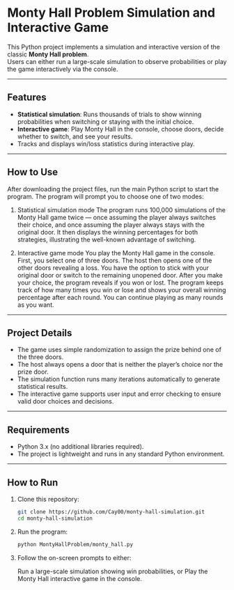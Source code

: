 # Monty Hall Problem Simulation and Interactive Game

This Python project implements a simulation and interactive version of the classic **Monty Hall problem**.  
Users can either run a large-scale simulation to observe probabilities or play the game interactively via the console.

---

## Features

- **Statistical simulation**: Runs thousands of trials to show winning probabilities when switching or staying with the initial choice.  
- **Interactive game**: Play Monty Hall in the console, choose doors, decide whether to switch, and see your results.  
- Tracks and displays win/loss statistics during interactive play.

---

## How to Use
After downloading the project files, run the main Python script to start the program. The program will prompt you to choose one of two modes:

1. Statistical simulation mode
   The program runs 100,000 simulations of the Monty Hall game twice — once assuming the player always switches their choice, and once assuming the player always stays with the original door. It then displays the winning percentages for both strategies, illustrating the well-known advantage of switching.

2. Interactive game mode
   You play the Monty Hall game in the console. First, you select one of three doors. The host then opens one of the other doors revealing a loss. You have the option to stick with your original door or switch to the remaining unopened door. After you make your choice, the program reveals if you won or lost. The program keeps track of how many times you win or lose and shows your overall winning percentage after each round. You can continue playing as many rounds as you want.

---

## Project Details
   - The game uses simple randomization to assign the prize behind one of the three doors.
   - The host always opens a door that is neither the player’s choice nor the prize door.
   - The simulation function runs many iterations automatically to generate statistical results.
   - The interactive game supports user input and error checking to ensure valid door choices and decisions.

---

## Requirements
   - Python 3.x (no additional libraries required).
   - The project is lightweight and runs in any standard Python environment.

---

## How to Run

1. Clone this repository:

   ```bash
   git clone https://github.com/Cay00/monty-hall-simulation.git
   cd monty-hall-simulation

2. Run the program:

   ```bash
   python MontyHallProblem/monty_hall.py

3. Follow the on-screen prompts to either:

   Run a large-scale simulation showing win probabilities, or
   Play the Monty Hall interactive game in the console.
